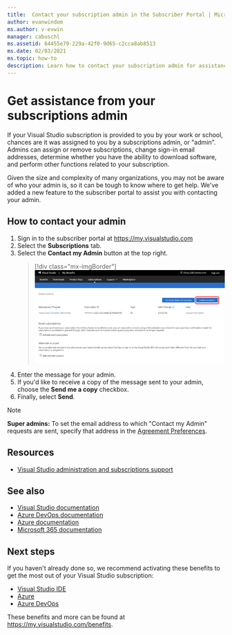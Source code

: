 ```yaml
---
title:  Contact your subscription admin in the Subscriber Portal | Microsoft Docs
author: evanwindom
ms.author: v-evwin
manager: cabuschl
ms.assetid: 64455e79-229a-42f0-9d65-c2cca8ab8513
ms.date: 02/03/2021
ms.topic: how-to
description: Learn how to contact your subscription admin for assistance with questions or issues. 
---
```


# Get assistance from your subscriptions admin
If your Visual Studio subscription is provided to you by your work or school, chances are it was assigned to you by a subscriptions admin, or "admin".  Admins can assign or remove subscriptions, change sign-in email addresses, determine whether you have the ability to download software, and perform other functions related to your subscription.

Given the size and complexity of many organizations, you may not be aware of who your admin is, so it can be tough to know where to get help.  We've added a new feature to the subscriber portal to assist you with contacting your admin.   

## How to contact your admin
1. Sign in to the subscriber portal at <https://my.visualstudio.com>
2. Select the **Subscriptions** tab. 
3. Select the **Contact my Admin** button at the top right. 
   > [!div class="mx-imgBorder"]
   > ![Contact my Admin](_img/contact-my-admin/contact-my-admin-button.png "Select the Contact my Admin button, enter your message, and select Send.")
4. Enter the message for your admin.
5. If you'd like to receive a copy of the message sent to your admin, choose the **Send me a copy** checkbox. 
6. Finally, select **Send**.

> [!NOTE]
> **Super admins:**  To set the email address to which "Contact my Admin" requests are sent, specify that address in the [Agreement Preferences](admin-prefs.md#contact-email-address).

## Resources
- [Visual Studio administration and subscriptions support](https://my.visualstudio.com/gethelp)

## See also
- [Visual Studio documentation](/visualstudio/)
- [Azure DevOps documentation](/azure/devops/)
- [Azure documentation](/azure/)
- [Microsoft 365 documentation](/microsoft-365/)

## Next steps
If you haven't already done so, we recommend activating these benefits to get the most out of your Visual Studio subscription:
- [Visual Studio IDE](vs-ide-benefit.md)
- [Azure](vs-azure.md)
- [Azure DevOps](vs-azure-devops.md)

These benefits and more can be found at https://my.visualstudio.com/benefits.